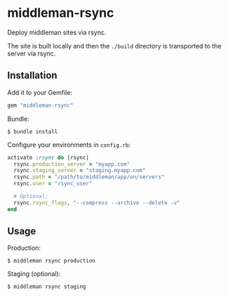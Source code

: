 # middleman-rsync

Deploy middleman sites via rsync.

The site is built locally and then the `./build` directory is transported to the server via rsync.

## Installation

Add it to your Gemfile:
```ruby
gem "middleman-rsync"
```

Bundle:
```
$ bundle install
```

Configure your environments in `config.rb`:
```ruby
activate :rsync do |rsync|
  rsync.production_server = "myapp.com"
  rsync.staging_server = "staging.myapp.com"
  rsync.path = "/path/to/middleman/app/on/servers"
  rsync.user = "rsync_user"

  # Optional:
  rsync.rsync_flags, "--compress --archive --delete -v"
end
```

## Usage

Production:
```
$ middleman rsync production
```

Staging (optional):
```
$ middleman rsync staging
```
